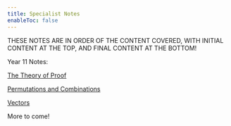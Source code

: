 ```yaml
---
title: Specialist Notes
enableToc: false
---
```


THESE NOTES ARE IN ORDER OF THE CONTENT COVERED, WITH INITIAL CONTENT AT THE TOP, AND FINAL CONTENT AT THE BOTTOM!

Year 11 Notes:

[The Theory of Proof](11Specialist/TheTheoryofProof.md)

[Permutations and Combinations](11Specialist/PerCom.md)

[Vectors](11Specialist/Vectors.md)

More to come!